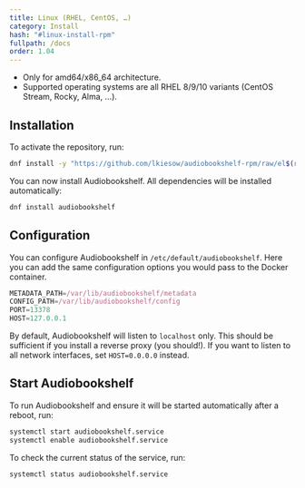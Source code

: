 ```yaml
---
title: Linux (RHEL, CentOS, …)
category: Install
hash: "#linux-install-rpm"
fullpath: /docs
order: 1.04
---
```


<div class=warn>
<ul>
<li>Only for amd64/x86_64 architecture.</li>
<li>Supported operating systems are all RHEL 8/9/10 variants (CentOS Stream, Rocky, Alma, …).</li>
</ul>
</div>

## Installation

To activate the repository, run:

```bash
dnf install -y "https://github.com/lkiesow/audiobookshelf-rpm/raw/el$(rpm -E %rhel)/audiobookshelf-repository-1-1.el$(rpm -E %rhel).noarch.rpm"
```

You can now install Audiobookshelf.
All dependencies will be installed automatically:

```bash
dnf install audiobookshelf
```

## Configuration

You can configure Audiobookshelf in `/etc/default/audiobookshelf`.
Here you can add the same configuration options you would pass to the Docker container.

```js
METADATA_PATH=/var/lib/audiobookshelf/metadata
CONFIG_PATH=/var/lib/audiobookshelf/config
PORT=13378
HOST=127.0.0.1
```

By default, Audiobookshelf will listen to `localhost` only.
This should be sufficient if you install a reverse proxy (you should!).
If you want to listen to all network interfaces, set `HOST=0.0.0.0` instead.

## Start Audiobookshelf

To run Audiobookshelf and ensure it will be started automatically after a reboot, run:

```bash
systemctl start audiobookshelf.service
systemctl enable audiobookshelf.service
```

To check the current status of the service, run:

```bash
systemctl status audiobookshelf.service
```
